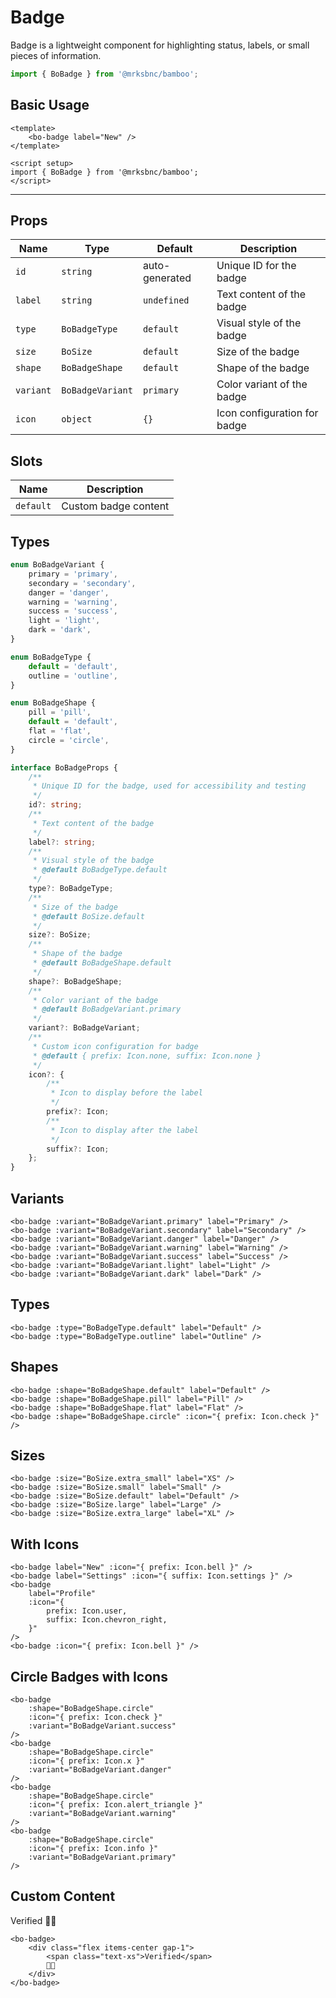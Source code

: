 <script setup>
import { BoBadge, BoBadgeVariant, BoBadgeType, BoBadgeShape } from '@/components/badge';
import { BoSize } from '@/shared'
import { Icon } from '@/components/icon/bo-icon';
</script>

# Badge

Badge is a lightweight component for highlighting status, labels, or small pieces of information.

```js
import { BoBadge } from '@mrksbnc/bamboo';
```

## Basic Usage

```vue
<template>
	<bo-badge label="New" />
</template>

<script setup>
import { BoBadge } from '@mrksbnc/bamboo';
</script>
```

<hr />
<div class="flex gap-4 items-center my-4">
	<bo-badge label="New" />
</div>

## Props

| Name      | Type             | Default        | Description                  |
| --------- | ---------------- | -------------- | ---------------------------- |
| `id`      | `string`         | auto-generated | Unique ID for the badge      |
| `label`   | `string`         | `undefined`    | Text content of the badge    |
| `type`    | `BoBadgeType`    | `default`      | Visual style of the badge    |
| `size`    | `BoSize`         | `default`      | Size of the badge            |
| `shape`   | `BoBadgeShape`   | `default`      | Shape of the badge           |
| `variant` | `BoBadgeVariant` | `primary`      | Color variant of the badge   |
| `icon`    | `object`         | `{}`           | Icon configuration for badge |

## Slots

| Name      | Description          |
| --------- | -------------------- |
| `default` | Custom badge content |

## Types

```ts
enum BoBadgeVariant {
	primary = 'primary',
	secondary = 'secondary',
	danger = 'danger',
	warning = 'warning',
	success = 'success',
	light = 'light',
	dark = 'dark',
}

enum BoBadgeType {
	default = 'default',
	outline = 'outline',
}

enum BoBadgeShape {
	pill = 'pill',
	default = 'default',
	flat = 'flat',
	circle = 'circle',
}

interface BoBadgeProps {
	/**
	 * Unique ID for the badge, used for accessibility and testing
	 */
	id?: string;
	/**
	 * Text content of the badge
	 */
	label?: string;
	/**
	 * Visual style of the badge
	 * @default BoBadgeType.default
	 */
	type?: BoBadgeType;
	/**
	 * Size of the badge
	 * @default BoSize.default
	 */
	size?: BoSize;
	/**
	 * Shape of the badge
	 * @default BoBadgeShape.default
	 */
	shape?: BoBadgeShape;
	/**
	 * Color variant of the badge
	 * @default BoBadgeVariant.primary
	 */
	variant?: BoBadgeVariant;
	/**
	 * Custom icon configuration for badge
	 * @default { prefix: Icon.none, suffix: Icon.none }
	 */
	icon?: {
		/**
		 * Icon to display before the label
		 */
		prefix?: Icon;
		/**
		 * Icon to display after the label
		 */
		suffix?: Icon;
	};
}
```

## Variants

<div class="flex gap-4 items-center my-4">
	<bo-badge :variant="BoBadgeVariant.primary" label="Primary" />
	<bo-badge :variant="BoBadgeVariant.secondary" label="Secondary" />
	<bo-badge :variant="BoBadgeVariant.danger" label="Danger" />
	<bo-badge :variant="BoBadgeVariant.warning" label="Warning" />
	<bo-badge :variant="BoBadgeVariant.success" label="Success" />
	<bo-badge :variant="BoBadgeVariant.light" label="Light" />
	<bo-badge :variant="BoBadgeVariant.dark" label="Dark" />
</div>

```vue
<bo-badge :variant="BoBadgeVariant.primary" label="Primary" />
<bo-badge :variant="BoBadgeVariant.secondary" label="Secondary" />
<bo-badge :variant="BoBadgeVariant.danger" label="Danger" />
<bo-badge :variant="BoBadgeVariant.warning" label="Warning" />
<bo-badge :variant="BoBadgeVariant.success" label="Success" />
<bo-badge :variant="BoBadgeVariant.light" label="Light" />
<bo-badge :variant="BoBadgeVariant.dark" label="Dark" />
```

## Types

<div class="flex gap-4 items-center my-4">
	<bo-badge :type="BoBadgeType.default" label="Default" />
	<bo-badge :type="BoBadgeType.outline" label="Outline" />
</div>

```vue
<bo-badge :type="BoBadgeType.default" label="Default" />
<bo-badge :type="BoBadgeType.outline" label="Outline" />
```

## Shapes

<div class="flex gap-4 items-center my-4">
	<bo-badge :shape="BoBadgeShape.default" label="Default" />
	<bo-badge :shape="BoBadgeShape.pill" label="Pill" />
	<bo-badge :shape="BoBadgeShape.flat" label="Flat" />
	<bo-badge :shape="BoBadgeShape.circle" :icon="{ prefix: Icon.check }" />
</div>

```vue
<bo-badge :shape="BoBadgeShape.default" label="Default" />
<bo-badge :shape="BoBadgeShape.pill" label="Pill" />
<bo-badge :shape="BoBadgeShape.flat" label="Flat" />
<bo-badge :shape="BoBadgeShape.circle" :icon="{ prefix: Icon.check }" />
```

## Sizes

<div class="flex items-center gap-4 my-4">
	<bo-badge :size="BoSize.extra_small" label="XS" />
	<bo-badge :size="BoSize.small" label="Small" />
	<bo-badge :size="BoSize.default" label="Default" />
	<bo-badge :size="BoSize.large" label="Large" />
	<bo-badge :size="BoSize.extra_large" label="XL" />
</div>

```vue
<bo-badge :size="BoSize.extra_small" label="XS" />
<bo-badge :size="BoSize.small" label="Small" />
<bo-badge :size="BoSize.default" label="Default" />
<bo-badge :size="BoSize.large" label="Large" />
<bo-badge :size="BoSize.extra_large" label="XL" />
```

## With Icons

<div class="flex gap-4 items-center my-4">
	<bo-badge 
		label="New" 
		:icon="{ prefix: Icon.bell }" 
	/>
	<bo-badge 
		label="Settings" 
		:icon="{ suffix: Icon.settings }" 
	/>
	<bo-badge 
		label="Profile" 
		:icon="{ 
			prefix: Icon.user,
			suffix: Icon.chevron_right 
		}" 
	/>
	<bo-badge 
		:icon="{ prefix: Icon.bell }" 
	/>
</div>

```vue
<bo-badge label="New" :icon="{ prefix: Icon.bell }" />
<bo-badge label="Settings" :icon="{ suffix: Icon.settings }" />
<bo-badge
	label="Profile"
	:icon="{
		prefix: Icon.user,
		suffix: Icon.chevron_right,
	}"
/>
<bo-badge :icon="{ prefix: Icon.bell }" />
```

## Circle Badges with Icons

<div class="flex gap-4 items-center my-4">
	<bo-badge 
		:shape="BoBadgeShape.circle" 
		:icon="{ prefix: Icon.check }" 
		:variant="BoBadgeVariant.success" 
	/>
	<bo-badge 
		:shape="BoBadgeShape.circle" 
		:icon="{ prefix: Icon.x }" 
		:variant="BoBadgeVariant.danger" 
	/>
	<bo-badge 
		:shape="BoBadgeShape.circle" 
		:icon="{ prefix: Icon.alert_triangle }" 
		:variant="BoBadgeVariant.warning" 
	/>
	<bo-badge 
		:shape="BoBadgeShape.circle" 
		:icon="{ prefix: Icon.info }" 
		:variant="BoBadgeVariant.primary" 
	/>
</div>

```vue
<bo-badge
	:shape="BoBadgeShape.circle"
	:icon="{ prefix: Icon.check }"
	:variant="BoBadgeVariant.success"
/>
<bo-badge
	:shape="BoBadgeShape.circle"
	:icon="{ prefix: Icon.x }"
	:variant="BoBadgeVariant.danger"
/>
<bo-badge
	:shape="BoBadgeShape.circle"
	:icon="{ prefix: Icon.alert_triangle }"
	:variant="BoBadgeVariant.warning"
/>
<bo-badge
	:shape="BoBadgeShape.circle"
	:icon="{ prefix: Icon.info }"
	:variant="BoBadgeVariant.primary"
/>
```

## Custom Content

<div class="flex gap-4 items-center my-4">
	<bo-badge>
		<div class="flex items-center gap-1">
			<span class="text-xs">Verified</span>
			💁🏻
		</div>
	</bo-badge>
</div>

```vue
<bo-badge>
	<div class="flex items-center gap-1">
		<span class="text-xs">Verified</span>
		💁🏻
	</div>
</bo-badge>
```
